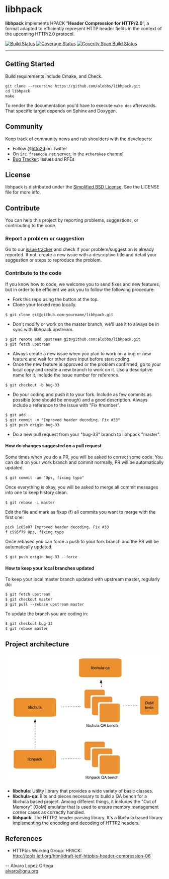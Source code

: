 # libhpack
**libhpack** implements HPACK “**Header Compression for HTTP/2.0**”, a format adapted to efficiently represent HTTP header fields in the context of the upcoming HTTP/2.0 protocol.

[![Build Status](https://travis-ci.org/alobbs/libhpack.png?branch=master)](https://travis-ci.org/alobbs/libhpack) [![Coverage Status](https://coveralls.io/repos/alobbs/libhpack/badge.png?branch=master)](https://coveralls.io/r/alobbs/libhpack?branch=master) [![Coverity Scan Build Status](https://scan.coverity.com/projects/1496/badge.svg)](https://scan.coverity.com/projects/1496)

***


## Getting Started
Build requirements include Cmake, and Check.

```
git clone --recursive https://github.com/alobbs/libhpack.git
cd libhpack
make
```
To render the documentation you'd have to execute ```make doc``` afterwards. That specific target depends on Sphinx and Doxygen.

## Community
Keep track of community news and rub shoulders with the developers:

* Follow @[http2d](https://twitter.com/http2d) on Twitter
* On `irc.freenode.net` server, in the `#cherokee` channel
* [Bug Tracker](https://github.com/alobbs/libhpack/issues): Issues and RFEs

## License
libhpack is distributed under the [Simplified BSD License](http://opensource.org/licenses/BSD-2-Clause). See the LICENSE file for more info.

## Contribute

You can help this project by reporting problems, suggestions, or contributing to the code.

### Report a problem or suggestion

Go to our [issue tracker](https://github.com/alobbs/libhpack/issues) and check if your problem/suggestion is already reported. If not, create a new issue with a descriptive title and detail your suggestion or steps to reproduce the problem.

### Contribute to the code

If you know how to code, we welcome you to send fixes and new features, but in order to be efficient we ask you to follow the following procedure:

* Fork this repo using the button at the top.
* Clone your forked repo locally.

``$ git clone git@github.com:yourname/libhpack.git``

* Don't modify or work on the master branch, we'll use it to always be in sync with libhpack upstream.

```
$ git remote add upstream git@github.com:alobbs/libhpack.git
$ git fetch upstream
```

* Always create a new issue when you plan to work on a bug or new feature and wait for other devs input before start coding.
* Once the new feature is approved or the problem confirmed, go to your local copy and create a new branch to work on it. Use a descriptive name for it, include the issue number for reference.

``$ git checkout -b bug-33``

* Do your coding and push it to your fork. Include as few commits as possible (one should be enough) and a good description. Always include a reference to the issue with "Fix #number".

```
$ git add .
$ git commit -m "Improved header decoding. Fix #33"
$ git push origin bug-33
```

* Do a new pull request from your "bug-33" branch to libhpack "master".

#### How do changes suggested on a pull request

Some times when you do a PR, you will be asked to correct some code. You can do it on your work branch and commit normally, PR will be automatically updated.

``$ git commit -am "Ops, fixing typo"``

Once everything is okay, you will be asked to merge all commit messages into one to keep history clean.

``$ git rebase -i master``

Edit the file and mark as fixup (f) all commits you want to merge with the first one:

```
pick 1c85e07 Improved header decoding. Fix #33
f c595f79 Ops, fixing typo
```

Once rebased you can force a push to your fork branch and the PR will be automatically updated.

``$ git push origin bug-33 --force``

#### How to keep your local branches updated

To keep your local master branch updated with upstream master, regularly do:

```
$ git fetch upstream
$ git checkout master
$ git pull --rebase upstream master
```

To update the branch you are coding in:

```
$ git checkout bug-33
$ git rebase master
```

## Project architecture
![Libraries](doc/images/project_libs.jpg)

* **libchula**: Utility library that provides a wide variaty of basic classes.
* **libchula-qa**: Bits and pieces necessary to build a QA bench for a libchula based project. Among different things, it includes the "Out of Memory" (OoM) emulator that is used to ensure memory management corner cases as correctly handled.
* **libhpack**: The HTTP2 header parsing library. It's a libchula based library implementing the encoding and decoding of HTTP2 headers.

## References
* HTTPbis Working Group: HPACK:  
http://tools.ietf.org/html/draft-ietf-httpbis-header-compression-06

--
Alvaro Lopez Ortega  
[alvaro@gnu.org](mail:alvaro@gnu.org)
